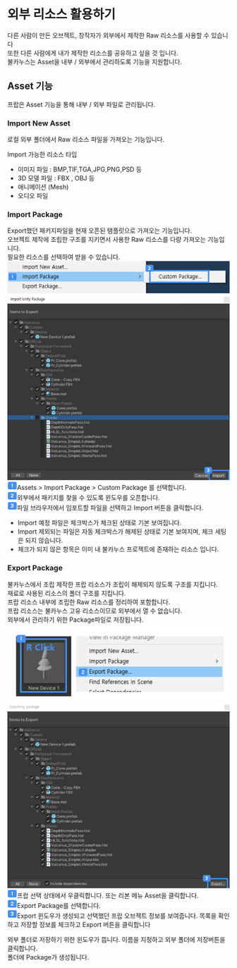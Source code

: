 # 외부 리소스 활용하기
다른 사람이 만든 오브젝트, 창작자가 외부에서 제작한 Raw 리소스를 사용할 수 있습니다   
또한 다른 사람에게 내가 제작한 리소스를 공유하고 싶을 것 입니다.   
불카누스는 Asset을 내부 / 외부에서 관리하도록 기능을 지원합니다.


## Asset 기능   
프랍은 Asset 기능을 통해 내부 / 외부 파일로 관리됩니다.  

### Import New Asset    
로컬 외부 폴더에서 Raw 리소스 파일을 가져오는 기능입니다.     
  
Import 가능한 리소스 타입   
- 이미지 파일 : BMP,TIF,TGA,JPG,PNG,PSD 등   
- 3D 모델 파일 : FBX , OBJ 등   
- 애니메이션 (Mesh)  
- 오디오 파일


### Import Package
Export했던 패키지파일을 현재 오픈된 탬플릿으로 가져오는 기능입니다.  
오브젝트 제작에 조립한 구조를 지키면서 사용한 Raw 리소스를 다량 가져오는 기능입니다.   
필요한 리소스를 선택하여 받을 수 있습니다.
![ImportPackageguid.png](media/images/Import-Package-Context.png)
![importpackagewindow.png](media/images/Import-Package-Window.png)  
![guidenum_01.png](../../media/image/guidenum_01.png)Assets > Import Package > Custom Package 를 선택합니다.  
![guidenum_02.png](../../media/image/guidenum_02.png)외부에서 패키지를 찾을 수 있도록 윈도우를 오픈합니다.  
![guidenum_03.png](../../media/image/guidenum_03.png)파일 브라우저에서 임포트할 파일을 선택하고 Import 버튼을 클릭합니다.
- Import 예정 파일은 체크박스가 체크된 상태로 기본 보여집니다.  
- Import 제외되는 파일은 자동 체크박스가 해제된 상태로 기본 보여지며, 체크 세팅은 되지 않습니다.   
- 체크가 되지 않은 항목은 이미 내 불카누스 프로젝트에 존재하는 리소스 입니다.


### Export Package  
불카누스에서 조립 제작한 프랍 리소스가 조립이 해제되지 않도록 구조를 지킵니다.   
재료로 사용된 리소스의 폴더 구조를 지킵니다.   
프랍 리소스 내부에 조립한 Raw 리소스를 정리하여 포함합니다.   
프랍 리소스는 불카누스 고유 리소스이므로 외부에서 열 수 없습니다.   
외부에서 관리하기 위한 Package파일로 저장됩니다.  
![ExportPackage1.png](media/images/Export-Package-Context.png)
![ExportPackagewindow.png](media/images/Export-Package.png)  
![guidenum_01.png](../../media/image/guidenum_01.png)프랍 선택 상태에서 우클릭합니다. 또는 리본 메뉴 Asset을 클릭합니다.  
![guidenum_02.png](../../media/image/guidenum_02.png)Export Package를 선택합니다.  
![guidenum_03.png](../../media/image/guidenum_03.png)Export 윈도우가 생성되고 선택했던 프랍 오브젝트 정보를 보여줍니다.
목록을 확인하고 저장할 정보를 체크하고 Export 버튼을 클릭합니다
  
외부 폴더로 저장하기 위한 윈도우가 뜹니다. 
이름을 지정하고 외부 폴더에 저장버튼을 클릭합니다.   
폴더에 Package가 생성됩니다.  

